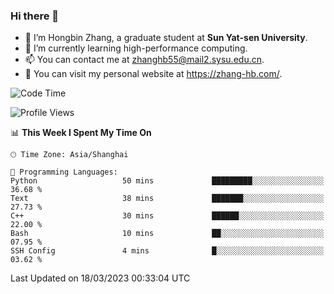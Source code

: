### Hi there 👋

- 🔭 I’m Hongbin Zhang, a graduate student at **Sun Yat-sen University**.
- 🌱 I’m currently learning high-performance computing.
- 📫 You can contact me at zhanghb55@mail2.sysu.edu.cn.
- 👀 You can visit my personal website at https://zhang-hb.com/.

<!--START_SECTION:waka-->
![Code Time](http://img.shields.io/badge/Code%20Time-106%20hrs%205%20mins-blue)

![Profile Views](http://img.shields.io/badge/Profile%20Views-8-blue)

📊 **This Week I Spent My Time On** 

```text
🕑︎ Time Zone: Asia/Shanghai

💬 Programming Languages: 
Python                   50 mins             █████████░░░░░░░░░░░░░░░░   36.68 % 
Text                     38 mins             ███████░░░░░░░░░░░░░░░░░░   27.73 % 
C++                      30 mins             ██████░░░░░░░░░░░░░░░░░░░   22.00 % 
Bash                     10 mins             ██░░░░░░░░░░░░░░░░░░░░░░░   07.95 % 
SSH Config               4 mins              █░░░░░░░░░░░░░░░░░░░░░░░░   03.62 % 
```


 Last Updated on 18/03/2023 00:33:04 UTC
<!--END_SECTION:waka-->